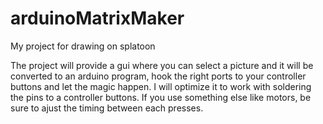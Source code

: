 # arduinoMatrixMaker
My project for drawing on splatoon

The project will provide a gui where you can select a picture and it will be converted to an arduino program, hook the right ports to your controller buttons and let the magic happen.
I will optimize it to work with soldering the pins to a controller buttons. If you use something else like motors, be sure to ajust the timing between each presses.
